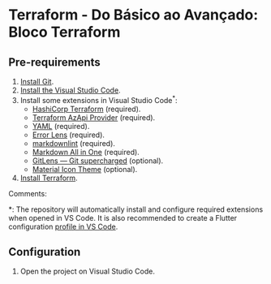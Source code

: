 # Terraform - Do Básico ao Avançado: Bloco Terraform

## Pre-requirements

1. [Install Git](https://git-scm.com/downloads).
2. [Install the Visual Studio Code](https://code.visualstudio.com/).
3. Install some extensions in Visual Studio Code<sup>*</sup>:
   - [HashiCorp Terraform](https://marketplace.visualstudio.com/items?itemName=HashiCorp.terraform) (required).
   - [Terraform AzApi Provider](https://marketplace.visualstudio.com/items?itemName=azapi-vscode.azapi) (required).
   - [YAML](https://marketplace.visualstudio.com/items?itemName=redhat.vscode-yaml) (required).
   - [Error Lens](https://marketplace.visualstudio.com/items?itemName=usernamehw.errorlens) (required).
   - [markdownlint](https://marketplace.visualstudio.com/items?itemName=DavidAnson.vscode-markdownlint) (required).
   - [Markdown All in One](https://marketplace.visualstudio.com/items?itemName=yzhang.markdown-all-in-one) (required).
   - [GitLens — Git supercharged](https://marketplace.visualstudio.com/items?itemName=eamodio.gitlens) (optional).
   - [Material Icon Theme](https://marketplace.visualstudio.com/items?itemName=PKief.material-icon-theme) (optional).
4. [Install Terraform](https://developer.hashicorp.com/terraform/tutorials/aws-get-started/install-cli).

Comments:

*: The repository will automatically install and configure required extensions when opened in VS Code. It is also recommended to create a Flutter configuration [profile in VS Code](https://code.visualstudio.com/docs/editor/profiles).

## Configuration

1. Open the project on Visual Studio Code.
